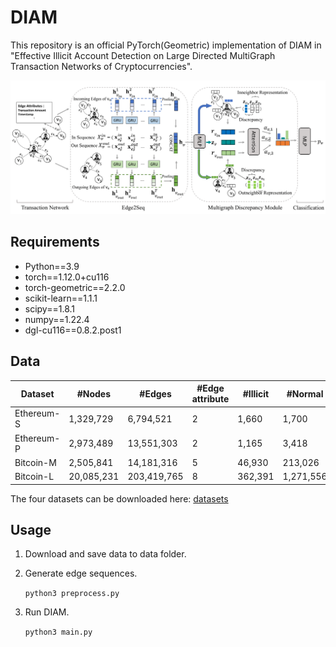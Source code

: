 # DIAM
This repository is an official PyTorch(Geometric) implementation of DIAM in "Effective Illicit Account Detection on Large Directed MultiGraph
Transaction Networks of Cryptocurrencies".

![Framework](figs/framework-1.png)

## Requirements

- Python==3.9
- torch==1.12.0+cu116
- torch-geometric==2.2.0
- scikit-learn==1.1.1
- scipy==1.8.1
- numpy==1.22.4
- dgl-cu116==0.8.2.post1

## Data

| Dataset                            | #Nodes     | #Edges      | #Edge attribute | #Illicit | #Normal  | Illicit:Normal |
|------------------------------------|------------|-------------|------------------|-----------|-----------|----------------|
| Ethereum-S | 1,329,729  | 6,794,521   | 2                | 1,660     | 1,700     | 1:1.02         |
| Ethereum-P      | 2,973,489  | 13,551,303  | 2                | 1,165     | 3,418     | 1:2.93         |
| Bitcoin-M   | 2,505,841  | 14,181,316  | 5                | 46,930    | 213,026   | 1:4.54         |
| Bitcoin-L                         | 20,085,231 | 203,419,765 | 8                | 362,391   | 1,271,556 | 1: 3.51        |

The four datasets can be downloaded here: 	[datasets](https://connectpolyu-my.sharepoint.com/:f:/r/personal/22040455r_connect_polyu_hk/Documents/DIAM?csf=1&web=1&e=SdNd2o)
## Usage
1. Download and save data to data folder.
2. Generate edge sequences.

    `python3 preprocess.py`

3. Run DIAM.
   
    `python3 main.py`